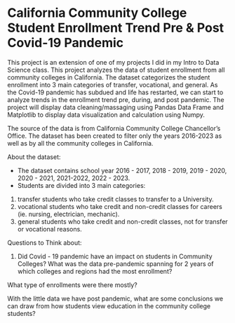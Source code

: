 # California Community College Student Enrollment Trend Pre &amp; Post Covid-19 Pandemic

This project is an extension of one of my projects I did in my Intro to Data Science class. This project analyzes the data of student enrollment from all community colleges in California. The dataset categorizes the student enrollment into 3 main categories of transfer, vocational, and general. As the Covid-19 pandemic has subdued and life has restarted, we can start to analyze trends in the enrollment trend pre, during, and post pandemic. The project will display data cleaning/massaging using Pandas Data Frame and Matplotlib to display data visualization and calculation using Numpy. 

The source of the data is from California Community College Chancellor’s Office. The dataset has been created to filter only the years 2016-2023 as well as by all the community colleges in California. 

About the dataset:

* The dataset contains school year 2016 - 2017, 2018 - 2019, 2019 - 2020, 2020 - 2021, 2021-2022, 2022 - 2023. 
* Students are divided into 3 main categories:
1. transfer students who take credit classes to transfer to a University.
2. vocational students who take credit and non-credit classes for careers (ie. nursing, electrician, mechanic).
3. general students who take credit and non-credit classes, not for transfer or vocational reasons.


Questions to Think about:
1. Did Covid - 19 pandemic have an impact on students in Community Colleges? What was the data pre-pandemic spanning for 2 years of which colleges and regions had the most enrollment?

What type of enrollments were there mostly? 

With the little data we have post pandemic, what are some conclusions we can draw from how students view education in the community college students? 



